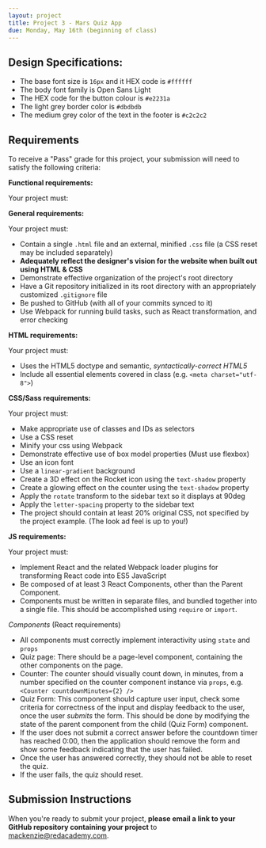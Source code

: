 ```yaml
---
layout: project
title: Project 3 - Mars Quiz App
due: Monday, May 16th (beginning of class)
---
```


## Design Specifications:

- The base font size is `16px` and it HEX code is `#ffffff`
- The body font family is Open Sans Light
- The HEX code for the button colour is `#e2231a`
- The light grey border color is `#dbdbdb`
- The medium grey color of the text in the footer is `#c2c2c2`

## Requirements

To receive a "Pass" grade for this project, your submission will need to satisfy the following criteria:

**Functional requirements:**

Your project must:


**General requirements:**

Your project must:

- Contain a single `.html` file and an external, minified `.css` file (a CSS reset may be included separately)
- **Adequately reflect the designer's vision for the website when built out using HTML & CSS**
- Demonstrate effective organization of the project's root directory
- Have a Git repository initialized in its root directory with an appropriately customized `.gitignore` file
- Be pushed to GitHub (with all of your commits synced to it)
- Use Webpack for running build tasks, such as React transformation, and error checking

**HTML requirements:**

Your project must:

- Uses the HTML5 doctype and semantic, *syntactically-correct HTML5*
- Include all essential elements covered in class (e.g. `<meta charset="utf-8">`)

**CSS/Sass requirements:**

Your project must:

- Make appropriate use of classes and IDs as selectors
- Use a CSS reset
- Minify your css using Webpack
- Demonstrate effective use of box model properties (Must use flexbox)
- Use an icon font
- Use a `linear-gradient` background
- Create a 3D effect on the Rocket icon using the `text-shadow` property
- Create a glowing effect on the counter using the `text-shadow` property
- Apply the `rotate` transform to the sidebar text so it displays at 90deg
- Apply the `letter-spacing` property to the sidebar text
- The project should contain at least 20% original CSS, not specified by the project example.
(The look ad feel is up to you!)

**JS requirements:**

Your project must:

- Implement React and the related Webpack loader plugins for transforming React code into ES5 JavaScript
- Be composed of at least 3 React Components, other than the Parent Component.
- Components must be written in separate files, and bundled together into a single file. This should be accomplished using `require` or `import`.

*Components* (React requirements)

- All components must correctly implement interactivity using `state` and `props`
- Quiz page: There should be a page-level component, containing the other components on the page.
- Counter: The counter should visually count down, in minutes, from a number specified on the counter component instance via `props`, e.g. `<Counter countdownMinutes={2} />`
- Quiz Form: This component should capture user input, check some criteria for correctness of the input and display feedback to the user, once the user *submits* the form. This should be done by modifying the state of the parent component from the child (Quiz Form) component.
- If the user does not submit a correct answer before the countdown timer has reached 0:00, then the application should remove the form and show some feedback indicating that the user has failed.
- Once the user has answered correctly, they should not be able to reset the quiz.
- If the user fails, the quiz should reset.

## Submission Instructions

When you're ready to submit your project, **please email a link to your GitHub repository containing your project** to [mackenzie@redacademy.com](mailto:mackenzie@redacademy.com).
